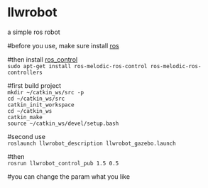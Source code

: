 # llwrobot
a simple ros robot

#before you use, make sure install [ros](http://wiki.ros.org/)

#then install [ros_control](https://wiki.ros.org/ros_control)  
`sudo apt-get install ros-melodic-ros-control ros-melodic-ros-controllers`

#first build project  
`mkdir ~/catkin_ws/src -p`  
`cd ~/catkin_ws/src`  
`catkin_init_workspace`  
`cd ~/catkin_ws`  
`catkin_make`  
`source ~/catkin_ws/devel/setup.bash`  

#second use  
`roslaunch llwrobot_description llwrobot_gazebo.launch`

#then  
`rosrun llwrobot_control_pub 1.5 0.5`

#you can change the param what you like
